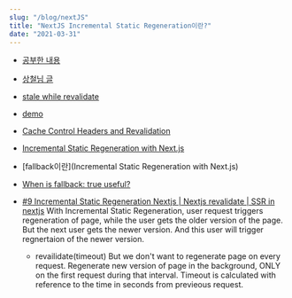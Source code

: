 ```yaml
---
slug: "/blog/nextJS"
title: "NextJS Incremental Static Regeneration이란?"
date: "2021-03-31"
---
```


- [공부한 내용](https://nextjs.org/docs/basic-features/data-fetching#incremental-static-regeneration)

- [상철님 글](https://github.com/Road-of-CODEr/we-hate-js/blob/master/Front-End/Next.js/basicFeatures/dataFetching/getStaticProps.md)

- [stale while revalidate](https://web.dev/stale-while-revalidate/)

- [demo](https://reactions-demo.vercel.app/)

- [Cache Control Headers and Revalidation](https://traffic-control-cdn.readthedocs.io/en/latest/basics/cache_revalidation.html)

- [Incremental Static Regeneration with Next.js](https://blog.logrocket.com/incremental-static-regeneration-with-next-js/)

- [fallback이란](Incremental Static Regeneration with Next.js)

- [When is fallback: true useful?](https://nextjs.org/docs/basic-features/data-fetching#when-is-fallback-true-useful)

- [#9 Incremental Static Regeneration Nextjs | Nextjs revalidate | SSR in nextjs](https://www.youtube.com/watch?v=1AytR6POwUA&ab_channel=ImranSayed-CodeytekAcademy)
  With Incremental Static Regeneration, user request triggers regeneration of page, while the user gets the older version of the page. But the next user gets the newer version. And this user will trigger regnertaion of the newer version.

  - revailidate(timeout)
    But we don't want to regenerate page on every request. Regenerate new version of page in the background, ONLY on the first request during that interval. Timeout is calculated with reference to the time in seconds from previeous request.
